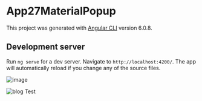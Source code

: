 # App27MaterialPopup

This project was generated with [Angular CLI](https://github.com/angular/angular-cli) version 6.0.8.

## Development server

Run `ng serve` for a dev server. Navigate to `http://localhost:4200/`. The app will automatically reload if you change any of the source files.

![image](https://user-images.githubusercontent.com/19619515/43278964-39054806-912a-11e8-87e8-321baccc2813.png)

![blog](https://user-images.githubusercontent.com/19619515/43279565-04606dea-912c-11e8-92ee-70fb7e5337af.gif)
 Test
